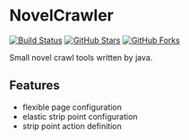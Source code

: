 # NovelCrawler

[![Build Status](https://img.shields.io/travis-ci/psy-core/NovelCrawler.svg?branch=master&style=for-the-badge&logo=github)](http://travis-ci.org/psy-core/NovelCrawler)
[![GitHub Stars](https://img.shields.io/github/stars/psy-core/NovelCrawler.svg?style=for-the-badge&logo=github)](https://github.com/psy-core/NovelCrawler)
[![GitHub Forks](https://img.shields.io/github/forks/psy-core/NovelCrawler.svg?style=for-the-badge&logo=github)](https://github.com/psy-core/NovelCrawler)


Small novel crawl tools written by java.

## Features
- flexible page configuration
- elastic strip point configuration
- strip point action definition
